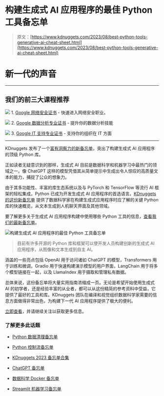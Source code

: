 # 构建生成式 AI 应用程序的最佳 Python 工具备忘单

> 原文：[https://www.kdnuggets.com/2023/08/best-python-tools-generative-ai-cheat-sheet.html](https://www.kdnuggets.com/2023/08/best-python-tools-generative-ai-cheat-sheet.html)

# 新一代的声音

* * *

## 我们的前三大课程推荐

![](../Images/0244c01ba9267c002ef39d4907e0b8fb.png) 1\. [Google 网络安全证书](https://www.kdnuggets.com/google-cybersecurity) - 快速进入网络安全职业。

![](../Images/e225c49c3c91745821c8c0368bf04711.png) 2\. [Google 数据分析专业证书](https://www.kdnuggets.com/google-data-analytics) - 提升你的数据分析技能

![](../Images/0244c01ba9267c002ef39d4907e0b8fb.png) 3\. [Google IT 支持专业证书](https://www.kdnuggets.com/google-itsupport) - 支持你的组织在 IT 方面

* * *

KDnuggets 发布了一个[富有洞察力的新备忘单](https://www.kdnuggets.com/wp-content/uploads/Best_Python_Tools_for_Building_Generative_AI_Applications_KDnuggets.pdf)，突出了构建生成式 AI 应用程序的顶级 Python 库。

正如读者无疑意识到的那样，生成式 AI 目前是数据科学和机器学习中最热门的领域之一。像 ChatGPT 这样的模型凭借其从简单提示中生成出令人惊叹的高质量文本的能力，捕捉了公众的想象力。

由于其多功能性、丰富的库生态系统以及与 PyTorch 和 TensorFlow 等流行 AI 框架的轻松集成，Python 已成为开发生成式 AI 应用程序的首选语言。[KDnuggets 的这份新备忘单](https://www.kdnuggets.com/wp-content/uploads/Best_Python_Tools_for_Building_Generative_AI_Applications_KDnuggets.pdf) 提供了数据科学家在构建生成式应用程序时应了解的关键 Python 库的快速概览，从文本生成到人机聊天界面及其他领域。

要了解更多关于生成式 AI 应用程序构建中使用哪些 Python 工具的信息，[查看我们的最新备忘单](https://www.kdnuggets.com/wp-content/uploads/Best_Python_Tools_for_Building_Generative_AI_Applications_KDnuggets.pdf)。

![构建生成式 AI 应用程序的最佳 Python 工具备忘单](../Images/6f3fd360a8bf19a1a5c06b39fbcfaf1d.png)

> 目前有许多开源的 Python 库和框架可以使开发人员构建创新的生成式 AI 应用程序，从图像和文本生成到自主 AI。

涵盖的一些亮点包括 OpenAI 用于访问诸如 ChatGPT 的模型，Transformers 用于训练和微调，Gradio 用于快速构建演示模型的用户界面，LangChain 用于将多个模型链接在一起，以及 LlamaIndex 用于摄取和管理私有数据。

总体来说，这份备忘单将大量实用指南浓缩成一页。无论是希望开始使用生成式 AI 的初学者，还是经验丰富的从业者，都可以从这份精简的参考资料中受益，它提供了最好的工具和库。KDnuggets 团队在编译和视觉组织数据科学家需要的信息方面做得非常出色，为构建下一代 AI 应用程序提供了极大的便利。

[立即查看](https://www.kdnuggets.com/wp-content/uploads/Best_Python_Tools_for_Building_Generative_AI_Applications_KDnuggets.pdf)，并请继续关注以获取更多信息。

### 了解更多此话题

+   [Python 数据清理备忘单](https://www.kdnuggets.com/2023/02/data-cleaning-python-cheat-sheet.html)

+   [Python 控制流备忘单](https://www.kdnuggets.com/2022/11/python-control-flow-cheatsheet.html)

+   [KDnuggets 2023 备忘单合集](https://www.kdnuggets.com/the-kdnuggets-2023-cheat-sheet-collection)

+   [ChatGPT 备忘单](https://www.kdnuggets.com/2023/01/chatgpt-cheat-sheet.html)

+   [数据科学 Docker 备忘单](https://www.kdnuggets.com/2023/02/docker-data-science-cheat-sheet.html)

+   [Streamlit 机器学习备忘单](https://www.kdnuggets.com/2023/01/streamlit-machine-learning-cheat-sheet.html)
